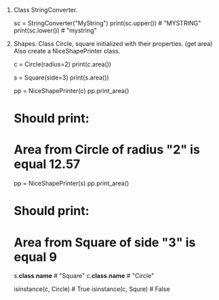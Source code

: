 1. Class StringConverter.

    sc = StringConverter("MyString")
    print(sc.upper())  # "MYSTRING"
    print(sc.lower())  # "mystring"

2. Shapes. Class Circle, square initialized with their properties. (get area)
Also create a NiceShapePrinter class.

    c = Circle(radius=2)
    print(c.area())

    s = Square(side=3)
    print(s.area())

    pp = NiceShapePrinter(c)
    pp.print_area()
    # Should print:
    # Area from Circle of radius "2" is equal 12.57

    pp = NiceShapePrinter(s)
    pp.print_area()
    # Should print:
    # Area from Square of side "3" is equal 9
    
    
    s.__class__.__name__  # "Square"
    c.__class__.__name__  # "Circle"
    
    isinstance(c, Circle)  # True
    isinstance(c, Squre)  # False
    